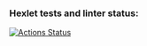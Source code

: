 ### Hexlet tests and linter status:
[![Actions Status](https://github.com/Ivanblin/frontend-project-11/actions/workflows/hexlet-check.yml/badge.svg)](https://github.com/Ivanblin/frontend-project-11/actions)